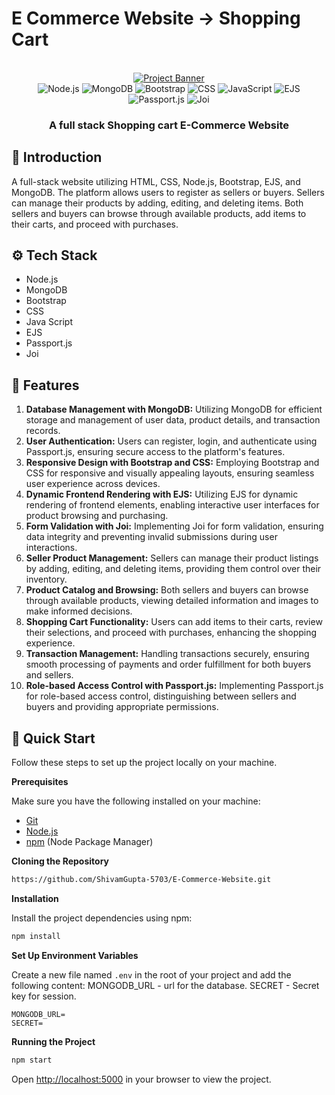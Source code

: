 # E Commerce Website -> Shopping Cart


<div align="center">
  <br />
    <a href="#" target="_blank">
      <img src="https://github.com/ShivamGupta-5703/E-Commerce-Website/assets/134150130/f59d106e-031f-4b69-adf8-eb57fe6390b2" alt="Project Banner">
    </a>
  <br />

<div>
  <img src="https://img.shields.io/badge/-Node.js-black?style=for-the-badge&logoColor=white&logo=node.js&color=339933" alt="Node.js" />
  <img src="https://img.shields.io/badge/-MongoDB-black?style=for-the-badge&logoColor=white&logo=mongodb&color=47A248" alt="MongoDB" />
  <img src="https://img.shields.io/badge/-Bootstrap-black?style=for-the-badge&logoColor=white&logo=bootstrap&color=563D7C" alt="Bootstrap" />
  <img src="https://img.shields.io/badge/-CSS-black?style=for-the-badge&logoColor=white&logo=css3&color=1572B6" alt="CSS" />
  <img src="https://img.shields.io/badge/-JavaScript-black?style=for-the-badge&logoColor=white&logo=javascript&color=F7DF1E" alt="JavaScript" />
  <img src="https://img.shields.io/badge/-EJS-black?style=for-the-badge&logoColor=white&logo=ejs&color=394385" alt="EJS" />
  <img src="https://img.shields.io/badge/-Passport.js-black?style=for-the-badge&logoColor=white&logo=passport&color=34E27A" alt="Passport.js" />
  <img src="https://img.shields.io/badge/-Joi-black?style=for-the-badge&logoColor=white&logo=joi&color=EF5350" alt="Joi" />
</div>

  <h3 align="center">A full stack Shopping cart E-Commerce Website</h3>
</div>

## <a name="introduction">🤖 Introduction</a>

A full-stack website utilizing HTML, CSS, Node.js, Bootstrap, EJS, and MongoDB. The platform allows users to register as sellers or buyers. Sellers can manage their products by adding, editing, and deleting items. Both sellers and buyers can browse through available products, add items to their carts, and proceed with purchases.
## <a name="tech-stack">⚙️ Tech Stack</a>

- Node.js
- MongoDB
- Bootstrap
- CSS
- Java Script
- EJS
- Passport.js
- Joi

## <a name="features">🔋 Features</a>

  1. **Database Management with MongoDB:** Utilizing MongoDB for efficient storage and management of user data, product details, and transaction records.
  2. **User Authentication:** Users can register, login, and authenticate using Passport.js, ensuring secure access to the platform's features.
  3. **Responsive Design with Bootstrap and CSS:** Employing Bootstrap and CSS for responsive and visually appealing layouts, ensuring seamless user experience across devices.
  4. **Dynamic Frontend Rendering with EJS:** Utilizing EJS for dynamic rendering of frontend elements, enabling interactive user interfaces for product browsing and purchasing.
  5. **Form Validation with Joi:** Implementing Joi for form validation, ensuring data integrity and preventing invalid submissions during user interactions.
  6. **Seller Product Management:** Sellers can manage their product listings by adding, editing, and deleting items, providing them control over their inventory.
  7. **Product Catalog and Browsing:** Both sellers and buyers can browse through available products, viewing detailed information and images to make informed decisions.
  8. **Shopping Cart Functionality:** Users can add items to their carts, review their selections, and proceed with purchases, enhancing the shopping experience.
  9. **Transaction Management:** Handling transactions securely, ensuring smooth processing of payments and order fulfillment for both buyers and sellers.
 10. **Role-based Access Control with Passport.js:** Implementing Passport.js for role-based access control, distinguishing between sellers and buyers and providing appropriate permissions.


## <a name="quick-start">🤸 Quick Start</a>

Follow these steps to set up the project locally on your machine.

**Prerequisites**

Make sure you have the following installed on your machine:

- [Git](https://git-scm.com/)
- [Node.js](https://nodejs.org/en)
- [npm](https://www.npmjs.com/) (Node Package Manager)

**Cloning the Repository**

```bash
https://github.com/ShivamGupta-5703/E-Commerce-Website.git
```

**Installation**

Install the project dependencies using npm:

```bash
npm install
```

**Set Up Environment Variables**

Create a new file named `.env` in the root of your project and add the following content:
MONGODB_URL - url for the database.
SECRET - Secret key for session.
```env
MONGODB_URL=
SECRET=
```

**Running the Project**

```bash
npm start
```

Open [http://localhost:5000](http://localhost:5000) in your browser to view the project.
